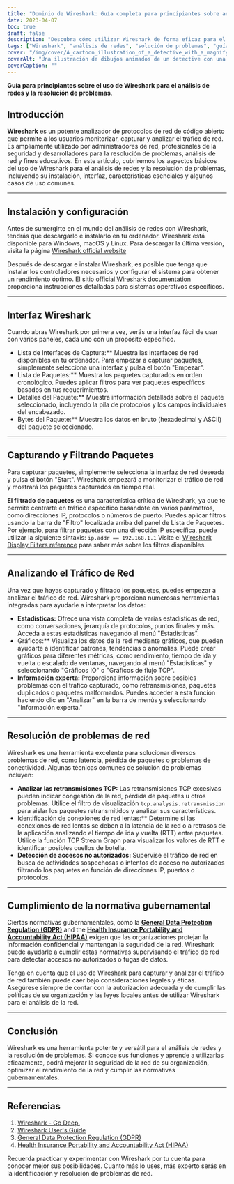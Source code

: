 ```yaml
---
title: "Dominio de Wireshark: Guía completa para principiantes sobre análisis de redes"
date: 2023-04-07
toc: true
draft: false
description: "Descubra cómo utilizar Wireshark de forma eficaz para el análisis y la solución de problemas de red con esta detallada guía para principiantes."
tags: ["Wireshark", "análisis de redes", "solución de problemas", "guía para principiantes", "supervisión de redes", "captura de paquetes", "protocolos de red", "TCP IP", "visualización de datos", "seguridad de la red", "filtros de captura", "filtros de visualización", "dispositivos de red", "Ethernet", "topología de red", "diagnóstico de redes", "administración de redes", "rendimiento de la red", "Tutorial de Wireshark", "paquetes de datos"]
cover: "/img/cover/A_cartoon_illustration_of_a_detective_with_a_magnifying_glass.png"
coverAlt: "Una ilustración de dibujos animados de un detective con una lupa analizando cables de red, mientras el logotipo de Wireshark se cierne sobre ellos, simbolizando el proceso de solución de problemas y análisis de redes utilizando Wireshark."
coverCaption: ""
---
```


**Guía para principiantes sobre el uso de Wireshark para el análisis de redes y la resolución de problemas**.

## Introducción

**Wireshark** es un potente analizador de protocolos de red de código abierto que permite a los usuarios monitorizar, capturar y analizar el tráfico de red. Es ampliamente utilizado por administradores de red, profesionales de la seguridad y desarrolladores para la resolución de problemas, análisis de red y fines educativos. En este artículo, cubriremos los aspectos básicos del uso de Wireshark para el análisis de redes y la resolución de problemas, incluyendo su instalación, interfaz, características esenciales y algunos casos de uso comunes.

______

## Instalación y configuración

Antes de sumergirte en el mundo del análisis de redes con Wireshark, tendrás que descargarlo e instalarlo en tu ordenador. Wireshark está disponible para Windows, macOS y Linux. Para descargar la última versión, visita la página [Wireshark official website](https://www.wireshark.org/#download)

Después de descargar e instalar Wireshark, es posible que tenga que instalar los controladores necesarios y configurar el sistema para obtener un rendimiento óptimo. El sitio [official Wireshark documentation](https://www.wireshark.org/docs/wsug_html_chunked/) proporciona instrucciones detalladas para sistemas operativos específicos.

______

## Interfaz Wireshark

Cuando abras Wireshark por primera vez, verás una interfaz fácil de usar con varios paneles, cada uno con un propósito específico.

- Lista de Interfaces de Captura:** Muestra las interfaces de red disponibles en tu ordenador. Para empezar a capturar paquetes, simplemente selecciona una interfaz y pulsa el botón "Empezar".
- Lista de Paquetes:** Muestra los paquetes capturados en orden cronológico. Puedes aplicar filtros para ver paquetes específicos basados en tus requerimientos.
- Detalles del Paquete:** Muestra información detallada sobre el paquete seleccionado, incluyendo la pila de protocolos y los campos individuales del encabezado.
- Bytes del Paquete:** Muestra los datos en bruto (hexadecimal y ASCII) del paquete seleccionado.

______

## Capturando y Filtrando Paquetes

Para capturar paquetes, simplemente selecciona la interfaz de red deseada y pulsa el botón "Start". Wireshark empezará a monitorizar el tráfico de red y mostrará los paquetes capturados en tiempo real.

**El filtrado de paquetes** es una característica crítica de Wireshark, ya que te permite centrarte en tráfico específico basándote en varios parámetros, como direcciones IP, protocolos o números de puerto. Puedes aplicar filtros usando la barra de "Filtro" localizada arriba del panel de Lista de Paquetes. Por ejemplo, para filtrar paquetes con una dirección IP específica, puede utilizar la siguiente sintaxis: `ip.addr == 192.168.1.1` Visite el [Wireshark Display Filters reference](https://www.wireshark.org/docs/man-pages/wireshark-filter.html) para saber más sobre los filtros disponibles.

______

## Analizando el Tráfico de Red

Una vez que hayas capturado y filtrado los paquetes, puedes empezar a analizar el tráfico de red. Wireshark proporciona numerosas herramientas integradas para ayudarle a interpretar los datos:

- **Estadísticas:** Ofrece una vista completa de varias estadísticas de red, como conversaciones, jerarquía de protocolos, puntos finales y más. Acceda a estas estadísticas navegando al menú "Estadísticas".
- Gráficos:** Visualiza los datos de la red mediante gráficos, que pueden ayudarte a identificar patrones, tendencias o anomalías. Puede crear gráficos para diferentes métricas, como rendimiento, tiempo de ida y vuelta o escalado de ventanas, navegando al menú "Estadísticas" y seleccionando "Gráficos IO" o "Gráficos de flujo TCP".
- **Información experta:** Proporciona información sobre posibles problemas con el tráfico capturado, como retransmisiones, paquetes duplicados o paquetes malformados. Puedes acceder a esta función haciendo clic en "Analizar" en la barra de menús y seleccionando "Información experta."

______

## Resolución de problemas de red

Wireshark es una herramienta excelente para solucionar diversos problemas de red, como latencia, pérdida de paquetes o problemas de conectividad. Algunas técnicas comunes de solución de problemas incluyen:

- **Analizar las retransmisiones TCP:** Las retransmisiones TCP excesivas pueden indicar congestión de la red, pérdida de paquetes u otros problemas. Utilice el filtro de visualización `tcp.analysis.retransmission` para aislar los paquetes retransmitidos y analizar sus características.
- Identificación de conexiones de red lentas:** Determine si las conexiones de red lentas se deben a la latencia de la red o a retrasos de la aplicación analizando el tiempo de ida y vuelta (RTT) entre paquetes. Utilice la función TCP Stream Graph para visualizar los valores de RTT e identificar posibles cuellos de botella.
- **Detección de accesos no autorizados:** Supervise el tráfico de red en busca de actividades sospechosas o intentos de acceso no autorizados filtrando los paquetes en función de direcciones IP, puertos o protocolos.

______

## Cumplimiento de la normativa gubernamental

Ciertas normativas gubernamentales, como la [**General Data Protection Regulation (GDPR)**](https://eur-lex.europa.eu/legal-content/EN/TXT/?uri=CELEX:32016R0679) and the [**Health Insurance Portability and Accountability Act (HIPAA)**](https://www.hhs.gov/hipaa/index.html) exigen que las organizaciones protejan la información confidencial y mantengan la seguridad de la red. Wireshark puede ayudarle a cumplir estas normativas supervisando el tráfico de red para detectar accesos no autorizados o fugas de datos.

Tenga en cuenta que el uso de Wireshark para capturar y analizar el tráfico de red también puede caer bajo consideraciones legales y éticas. Asegúrese siempre de contar con la autorización adecuada y de cumplir las políticas de su organización y las leyes locales antes de utilizar Wireshark para el análisis de la red.

______

## Conclusión

Wireshark es una herramienta potente y versátil para el análisis de redes y la resolución de problemas. Si conoce sus funciones y aprende a utilizarlas eficazmente, podrá mejorar la seguridad de la red de su organización, optimizar el rendimiento de la red y cumplir las normativas gubernamentales.

______

## Referencias

1. [Wireshark - Go Deep.](https://www.wireshark.org/)
2. [Wireshark User's Guide](https://www.wireshark.org/docs/wsug_html_chunked/)
3. [General Data Protection Regulation (GDPR)](https://eur-lex.europa.eu/legal-content/EN/TXT/?uri=CELEX:32016R0679)
4. [Health Insurance Portability and Accountability Act (HIPAA)](https://www.hhs.gov/hipaa/index.html)

Recuerda practicar y experimentar con Wireshark por tu cuenta para conocer mejor sus posibilidades. Cuanto más lo uses, más experto serás en la identificación y resolución de problemas de red.





